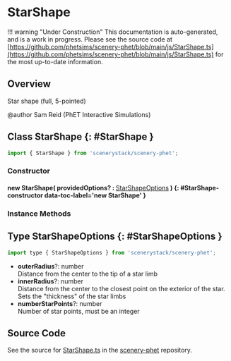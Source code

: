 # StarShape

!!! warning "Under Construction"
    This documentation is auto-generated, and is a work in progress. Please see the source code at
    [https://github.com/phetsims/scenery-phet/blob/main/js/StarShape.ts](https://github.com/phetsims/scenery-phet/blob/main/js/StarShape.ts) for the most up-to-date information.

## Overview

Star shape (full, 5-pointed)

@author Sam Reid (PhET Interactive Simulations)

## Class StarShape {: #StarShape }


```js
import { StarShape } from 'scenerystack/scenery-phet';
```
### Constructor

#### new StarShape( providedOptions? : <span style="font-weight: 400;">[StarShapeOptions](../scenery-phet/StarShape.md#StarShapeOptions)</span> ) {: #StarShape-constructor data-toc-label='new StarShape' }

### Instance Methods





## Type StarShapeOptions {: #StarShapeOptions }


```js
import type { StarShapeOptions } from 'scenerystack/scenery-phet';
```


- **outerRadius**?: <span style="color: hsla(calc(var(--md-hue) + 180deg),80%,40%,1);">number</span>
<br>  Distance from the center to the tip of a star limb
- **innerRadius**?: <span style="color: hsla(calc(var(--md-hue) + 180deg),80%,40%,1);">number</span>
<br>  Distance from the center to the closest point on the exterior of the star.  Sets the "thickness" of the star limbs
- **numberStarPoints**?: <span style="color: hsla(calc(var(--md-hue) + 180deg),80%,40%,1);">number</span>
<br>  Number of star points, must be an integer




## Source Code

See the source for [StarShape.ts](https://github.com/phetsims/scenery-phet/blob/main/js/StarShape.ts) in the [scenery-phet](https://github.com/phetsims/scenery-phet) repository.
